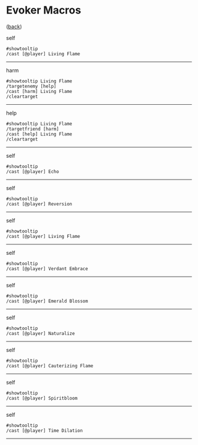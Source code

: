 <!--
    =====================================
    generator=datazen
    version=3.2.0
    hash=d517284f102d0a39543af4919e4343af
    =====================================
-->

# Evoker Macros

([back](../README.md))

self

```
#showtooltip
/cast [@player] Living Flame
```

---

harm

```
#showtooltip Living Flame
/targetenemy [help]
/cast [harm] Living Flame
/cleartarget
```

---

help

```
#showtooltip Living Flame
/targetfriend [harm]
/cast [help] Living Flame
/cleartarget
```

---

self

```
#showtooltip
/cast [@player] Echo
```

---

self

```
#showtooltip
/cast [@player] Reversion
```

---

self

```
#showtooltip
/cast [@player] Living Flame
```

---

self

```
#showtooltip
/cast [@player] Verdant Embrace
```

---

self

```
#showtooltip
/cast [@player] Emerald Blossom
```

---

self

```
#showtooltip
/cast [@player] Naturalize
```

---

self

```
#showtooltip
/cast [@player] Cauterizing Flame
```

---

self

```
#showtooltip
/cast [@player] Spiritbloom
```

---

self

```
#showtooltip
/cast [@player] Time Dilation
```

---
